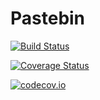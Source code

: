 # Pastebin

[![Build Status](https://travis-ci.org/molnarmark/Pastebin.jl.svg?branch=master)](https://travis-ci.org/molnarmark/Pastebin.jl)

[![Coverage Status](https://coveralls.io/repos/molnarmark/Pastebin.jl/badge.svg?branch=master&service=github)](https://coveralls.io/github/molnarmark/Pastebin.jl?branch=master)

[![codecov.io](http://codecov.io/github/molnarmark/Pastebin.jl/coverage.svg?branch=master)](http://codecov.io/github/molnarmark/Pastebin.jl?branch=master)
